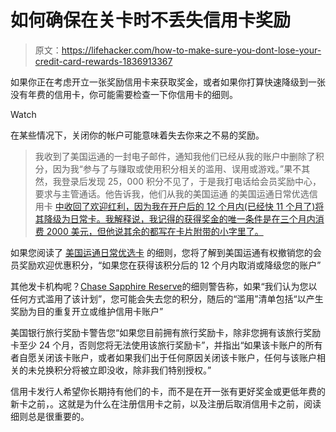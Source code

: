 # 如何确保在关卡时不丢失信用卡奖励

> 原文：<https://lifehacker.com/how-to-make-sure-you-dont-lose-your-credit-card-rewards-1836913367>

如果你正在考虑开立一张奖励信用卡来获取奖金，或者如果你打算快速降级到一张没有年费的信用卡，你可能需要检查一下你信用卡的细则。

Watch

在某些情况下，关闭你的帐户可能意味着失去你来之不易的奖励。

> 我收到了美国运通的一封电子邮件，通知我他们已经从我的账户中删除了积分，因为我“参与了与赚取或使用积分相关的滥用、误用或游戏。”果不其然，我登录后发现 25，000 积分不见了，于是我打电话给会员奖励中心，要求与主管通话。他告诉我，他们从我的美国运通 的美国运通日常优选信用卡 [中收回了欢迎红利，因为我在开户后的 12 个月内(已经快 11 个月了)将其降级为日常卡。我解释说，我记得的获得奖金的唯一条件是在三个月内消费 2000 美元，但他说其余的都写在卡片附带的小字里了。](https://thepointsguy.com/guide/amex-everyday-vs-everyday-preferred-2016/)

如果您阅读了 [美国运通日常优选卡](https://www.americanexpress.com/us/credit-cards/card-application/apply/prospect/terms/amex-everyday-preferred-credit-card/25330-10-0#offer-terms) 的细则，您将了解到美国运通有权撤销您的会员奖励欢迎优惠积分，“如果您在获得该积分后的 12 个月内取消或降级您的账户”

其他发卡机构呢？[Chase Sapphire Reserve](https://chaseonline.chase.com/resources/RPA0511_0518_Web.pdf)的细则警告称，如果“我们认为您以任何方式滥用了该计划”，您可能会失去您的积分，随后的“滥用”清单包括“以产生奖励为目的重复开立或维护信用卡账户”

美国银行旅行奖励卡警告您“如果您目前拥有旅行奖励卡，除非您拥有该旅行奖励卡至少 24 个月，否则您将无法使用该旅行奖励卡”，并指出“如果该卡账户的所有者自愿关闭该卡账户，或者如果我们出于任何原因关闭该卡账户，任何与该账户相关的未兑换积分将被立即没收，除非我们特别授权。”

信用卡发行人希望你长期持有他们的卡，而不是在开一张有更好奖金或更低年费的新卡之前，。这就是为什么在注册信用卡之前，以及注册后取消信用卡之前，阅读细则总是很重要的。